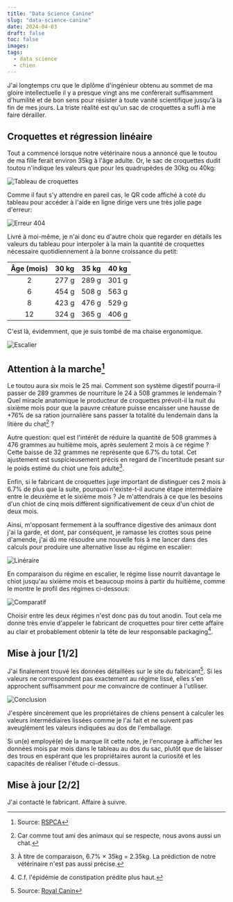 ```yaml
---
title: "Data Science Canine"
slug: "data-science-canine"
date: 2024-04-03
draft: false
toc: false
images:
tags:
  - data science
  - chien
---
```


J'ai longtemps cru que le diplôme d'ingénieur obtenu au sommet de ma gloire intellectuelle il y a presque vingt ans me confèrerait suffisamment d'humilité et de bon sens pour résister à toute vanité scientifique jusqu'à la fin de mes jours. La triste réalité est qu'un sac de croquettes a suffi à me faire dérailler.

## Croquettes et régression linéaire
Tout a commencé lorsque notre vétérinaire nous a annoncé que le toutou de ma fille ferait environ 35kg à l'âge adulte. Or, le sac de croquettes dudit toutou n'indique les valeurs que pour les quadrupèdes de 30kg ou 40kg:

![Tableau de croquettes](/img/notes/croquettes.png)

Comme il faut s'y attendre en pareil cas, le QR code affiché à coté du tableau pour accéder à l'aide en ligne dirige vers une très jolie page d'erreur:

![Erreur 404](/img/notes/croquettes-404-fr.png)

Livré à moi-même, je n'ai donc eu d'autre choix que regarder en détails les valeurs du tableau pour interpoler à la main la quantité de croquettes nécessaire quotidiennement à la bonne croissance du petit:

| Âge (mois)  | 30 kg | 35 kg | 40 kg |
|:-----------:|:-----:|:-----:|:-----:|
|   2         | 277 g | 289 g | 301 g |  
|   6         | 454 g | 508 g | 563 g |
|   8         | 423 g | 476 g | 529 g |
|   12        | 324 g | 365 g | 406 g |

C'est là, évidemment, que je suis tombé de ma chaise ergonomique.

![Escalier](/img/notes/croquettes-staircase-fr.png)

## Attention à la marche[^0]
Le toutou aura six mois le 25 mai. Comment son système digestif pourra-il passer de 289 grammes de nourriture le 24 à 508 grammes le lendemain ? Quel miracle anatomique le producteur de croquettes prévoit-il la nuit du sixième mois pour que la pauvre créature puisse encaisser une hausse de +76% de sa ration journalière sans passer la totalité du lendemain dans la litière du chat[^2] ?

Autre question: quel est l'intérêt de réduire la quantité de 508 grammes à 476 grammes au huitième mois, après seulement 2 mois à ce régime ? Cette baisse de 32 grammes ne représente que 6.7% du total. Cet ajustement est suspicieusement précis en regard de l'incertitude pesant sur le poids estimé du chiot une fois adulte[^4].

Enfin, si le fabricant de croquettes juge important de distinguer ces 2 mois à 6.7% de plus que la suite, pourquoi n'existe-t-il aucune étape intermédiaire entre le deuxième et le sixième mois ? Je m'attendrais à ce que les besoins d'un chiot de cinq mois diffèrent significativement de ceux d'un chiot de deux mois.

Ainsi, m'opposant fermement à la souffrance digestive des animaux dont j'ai la garde, et dont, par conséquent, je ramasse les crottes sous peine d'amende, j'ai dû me résoudre une nouvelle fois à me lancer dans des calculs pour produire une alternative lisse au régime en escalier:

![Linéraire](/img/notes/croquettes-linear-fr.png)

En comparaison du régime en escalier, le régime lisse nourrit davantage le chiot jusqu'au sixième mois et beaucoup moins à partir du huitième, comme le montre le profil des régimes ci-dessous:

![Comparatif](/img/notes/croquettes-integral-fr.png)

Choisir entre les deux régimes n'est donc pas du tout anodin. Tout cela me donne très envie d'appeler le fabricant de croquettes pour tirer cette affaire au clair et probablement obtenir la tête de leur responsable packaging[^5].

## Mise à jour [1/2]
J'ai finalement trouvé les données détaillées sur le site du fabricant[^6]. Si les valeurs ne correspondent pas exactement au régime lissé, elles s'en approchent suffisamment pour me convaincre de continuer à l'utiliser.

![Conclusion](/img/notes/croquettes-vs-royal-canin-fr.png)

J'espère sincèrement que les propriétaires de chiens pensent à calculer les valeurs intermédiaires lissées comme je l'ai fait et ne suivent pas aveuglément les valeurs indiquées au dos de l'emballage.

Si un(e) employé(e) de la marque lit cette note, je l'encourage à afficher les données mois par mois dans le tableau au dos du sac, plutôt que de laisser des trous en espérant que les propriétaires auront la curiosité et les capacités de réaliser l'étude ci-dessus.

## Mise à jour [2/2]
J'ai contacté le fabricant. Affaire à suivre.

[^0]: Source: [RSPCA](/doc/Safe_puppy_activities.pdf)
[^2]: Car comme tout ami des animaux qui se respecte, nous avons aussi un chat.
[^3]: I sometimes feel like I am exactly what one would expect [from years of government training](https://www.youtube.com/watch?v=THe_hlNE3yI&t=321s).
[^4]: À titre de comparaison, 6.7% &times; 35kg = 2.35kg. La prédiction de notre vétérinaire n'est pas aussi précise.
[^5]: C.f. l'épidémie de constipation prédite plus haut.
[^6]: Source: [Royal Canin](https://www.royalcanin.com/fr/dogs/products/retail-products/puppy---maxi-3006)